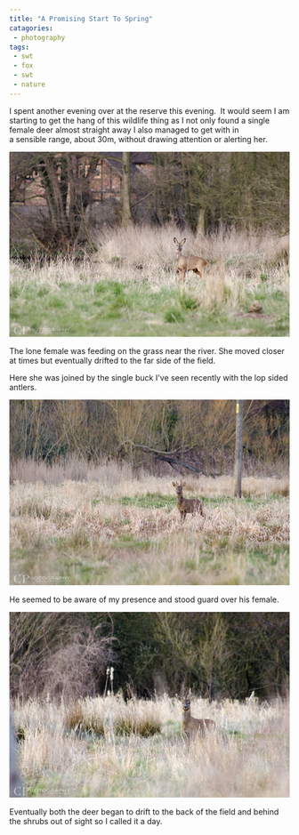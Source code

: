 ```yaml
---
title: "A Promising Start To Spring"
catagories:
 - photography
tags:
 - swt
 - fox
 - swt
 - nature
---
```

I spent another evening over at the reserve this evening.  It would seem I am starting to get the hang of this wildlife thing as I not only found a single female deer almost straight away I also managed to get with in a sensible range, about 30m, without drawing attention or alerting her.

<img class="padded center"
		alt="A female roe deer"
		src="/images/2013-04-7-a-promising-start-to-spring/CJP20130407-2904.jpg" />

The lone female was feeding on the grass near the river. She moved closer at times but eventually drifted to the far side of the field.

Here she was joined by the single buck I've seen recently with the lop sided antlers.

<img class="padded center"
		alt="Roe deer buck"
		src="/images/2013-04-7-a-promising-start-to-spring/CJP20130407-2927.jpg" />


He seemed to be aware of my presence and stood guard over his female.

<img class="padded center"
		alt="The male roe starts to notice my presence."
		src="/images/2013-04-7-a-promising-start-to-spring/CJP20130407-2929.jpg" />

Eventually both the deer began to drift to the back of the field and behind the shrubs out of sight so I called it a day.
